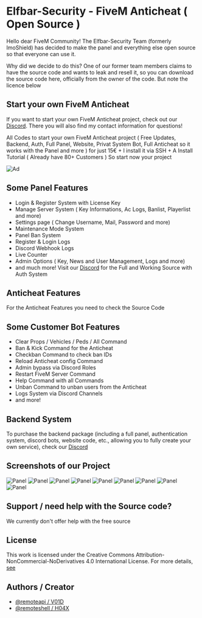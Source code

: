 # Elfbar-Security - FiveM Anticheat ( Open Source )

Hello dear FiveM Community!
The Elfbar-Security Team (formerly ImoShield) has decided to make the panel and everything else open source so that everyone can use it.

Why did we decide to do this?
One of our former team members claims to have the source code and wants to leak and resell it, so you can download the source code here, officially from the owner of the code.
But note the licence below

## Start your own FiveM Anticheat

If you want to start your own FiveM Anticheat project, check out our [Discord](https://discord.gg/authify). There you will also find my contact information for questions!

All Codes to start your own FiveM Anticheat project ( Free Updates, Backend, Auth, Full Panel, Website, Privat System Bot, Full Anticheat so it works with the Panel and more ) for just 15€ + I install it via SSH + A Install Tutorial ( Already have 80+ Customers ) So start now your project

![Ad](https://r2.e-z.host/95b6da2b-7f6b-488b-826a-4e09878259ec/dypombi9.png)

## Some Panel Features
- Login & Register System with License Key
- Manage Server System ( Key Informations, Ac Logs, Banlist, Playerlist and more)
- Settings page ( Change Username, Mail, Password and more)
- Maintenance Mode System
- Panel Ban System
- Register & Login Logs
- Discord Webhook Logs
- Live Counter
- Admin Options ( Key, News and User Management, Logs and more)
- and much more!
Visit our [Discord](https://discord.gg/authify) for the Full and Working Source with Auth System

## Anticheat Features
For the Anticheat Features you need to check the Source Code

## Some Customer Bot Features
- Clear Props / Vehicles / Peds / All Command
- Ban & Kick Command for the Anticheat
- Checkban Command to check ban IDs
- Reload Anticheat config Command
- Admin bypass via Discord Roles
- Restart FiveM Server Command
- Help Command with all Commands
- Unban Command to unban users from the Anticheat
- Logs System via Discord Channels
- and more!

## Backend System
To purchase the backend package (including a full panel, authentication system, discord bots, website code, etc., allowing you to fully create your own service), check our [Discord](https://discord.gg/authify)

## Screenshots of our Project
![Panel](https://r2.e-z.host/95b6da2b-7f6b-488b-826a-4e09878259ec/6qu1sh1l.png)
![Panel](https://r2.e-z.host/95b6da2b-7f6b-488b-826a-4e09878259ec/rypq4vt2.png)
![Panel](https://r2.e-z.host/95b6da2b-7f6b-488b-826a-4e09878259ec/fto5xut1.png)
![Panel](https://r2.e-z.host/95b6da2b-7f6b-488b-826a-4e09878259ec/12v20rbv.png)
![Panel](https://r2.e-z.host/95b6da2b-7f6b-488b-826a-4e09878259ec/lqql272h.png)
![Panel](https://r2.e-z.host/95b6da2b-7f6b-488b-826a-4e09878259ec/r79un2j3.png)
![Panel](https://r2.e-z.host/95b6da2b-7f6b-488b-826a-4e09878259ec/719ubodd.png)
![Panel](https://r2.e-z.host/95b6da2b-7f6b-488b-826a-4e09878259ec/6wy0o8oe.png)
![Panel](https://r2.e-z.host/95b6da2b-7f6b-488b-826a-4e09878259ec/gvms0r0g.png)

## Support / need help with the Source code?

We currently don't offer help with the free source

## License

This work is licensed under the Creative Commons Attribution-NonCommercial-NoDerivatives 4.0 International License. For more details, [see](https://creativecommons.org/licenses/by-nc-nd/4.0/)

## Authors / Creator

- [@remoteapi / V01D](https://www.github.com/flowzilla)
- [@remoteshell / H04X](https://www.github.com/H04X-Hoax)
